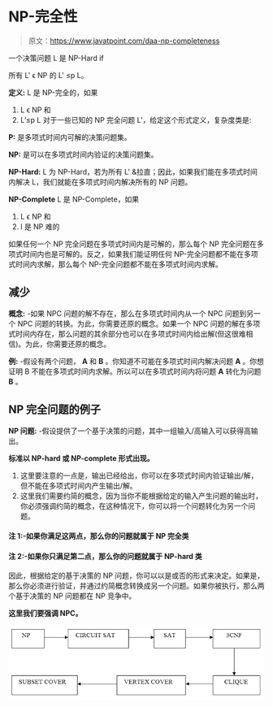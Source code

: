 # NP-完全性

> 原文：<https://www.javatpoint.com/daa-np-completeness>

一个决策问题 L 是 NP-Hard if

所有 L' &straightepsilon; NP 的 L' ≤p L。

**定义:** L 是 NP-完全的，如果

1.  L &straightepsilon; NP 和
2.  L’≤p L 对于一些已知的 NP 完全问题 L’，给定这个形式定义，复杂度类是:

**P:** 是多项式时间内可解的决策问题集。

**NP:** 是可以在多项式时间内验证的决策问题集。

**NP-Hard:** L 为 NP-Hard，若为所有 L' &拉直；因此，如果我们能在多项式时间内解决 L，我们就能在多项式时间内解决所有的 NP 问题。

**NP-Complete** L 是 NP-Complete，如果

1.  L &straightepsilon; NP 和
2.  l 是 NP 难的

如果任何一个 NP 完全问题在多项式时间内是可解的，那么每个 NP 完全问题在多项式时间内也是可解的。反之，如果我们能证明任何 NP-完全问题都不能在多项式时间内求解，那么每个 NP-完全问题都不能在多项式时间内求解。

## 减少

**概念:** -如果 NPC 问题的解不存在，那么在多项式时间内从一个 NPC 问题到另一个 NPC 问题的转换。为此，你需要还原的概念。如果一个 NPC 问题的解在多项式时间内存在，那么问题的其余部分也可以在多项式时间内给出解(但这很难相信)。为此，你需要还原的概念。

**例:** -假设有两个问题， **A** 和 **B** 。你知道不可能在多项式时间内解决问题 **A** 。你想证明 B 不能在多项式时间内求解。所以可以在多项式时间内将问题 **A** 转化为问题 **B** 。

## NP 完全问题的例子

**NP 问题:** -假设提供了一个基于决策的问题，其中一组输入/高输入可以获得高输出。

**标准以 NP-hard 或 NP-complete 形式出现。**

1.  这里要注意的一点是，输出已经给出，你可以在多项式时间内验证输出/解，但不能在多项式时间内产生输出/解。
2.  这里我们需要约简的概念，因为当你不能根据给定的输入产生问题的输出时，你必须强调约简的概念，在这种情况下，你可以将一个问题转化为另一个问题。

#### 注 1:-如果你满足这两点，那么你的问题就属于 NP 完全类

#### 注 2:-如果你只满足第二点，那么你的问题就属于 NP-hard 类

因此，根据给定的基于决策的 NP 问题，你可以以是或否的形式来决定。如果是，那么你必须进行验证，并通过约简概念转换成另一个问题。如果你被执行，那么两个基于决策的 NP 问题都在 NP 竞争中。

**这里我们要强调 NPC。**

![NP-Completeness](img/f7e146d64d4642e31bf9cb708a110f79.png)